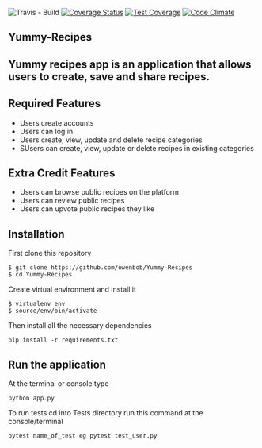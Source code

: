 ![Travis - Build](https://travis-ci.org/owenbob/Yummy-Recipes.svg?branch=development)
[![Coverage Status](https://coveralls.io/repos/github/owenbob/Yummy-Recipes/badge.svg)](https://coveralls.io/github/owenbob/Yummy-Recipes)
[![Test Coverage](https://codeclimate.com/github/owenbob/Yummy-Recipes/badges/coverage.svg)](https://codeclimate.com/github/owenbob/Yummy-Recipes)
[![Code Climate](https://codeclimate.com/github/owenbob/Yummy-Recipes/badges/gpa.svg)](https://codeclimate.com/github/owenbob/Yummy-Recipes)


## Yummy-Recipes
## Yummy recipes app is an application that allows users  to create, save and share recipes.

## Required Features
  * Users create accounts
  * Users can log in
  * Users create, view, update and delete recipe categories
  * SUsers can create, view, update or delete recipes in existing categories

 ## Extra Credit Features
  * Users can browse public recipes on the platform
  * Users can review public recipes
  * Users can upvote public recipes they like


  ## Installation
First clone this repository
```
$ git clone https://github.com/owenbob/Yummy-Recipes
$ cd Yummy-Recipes
```
Create virtual environment and install it
```
$ virtualenv env
$ source/env/bin/activate
```
Then install all the necessary dependencies
```
pip install -r requirements.txt
```

## Run the application
At the terminal or console type
```
python app.py
```
To run tests  cd into Tests directory run this command at the console/terminal
```
pytest name_of_test eg pytest test_user.py
```



